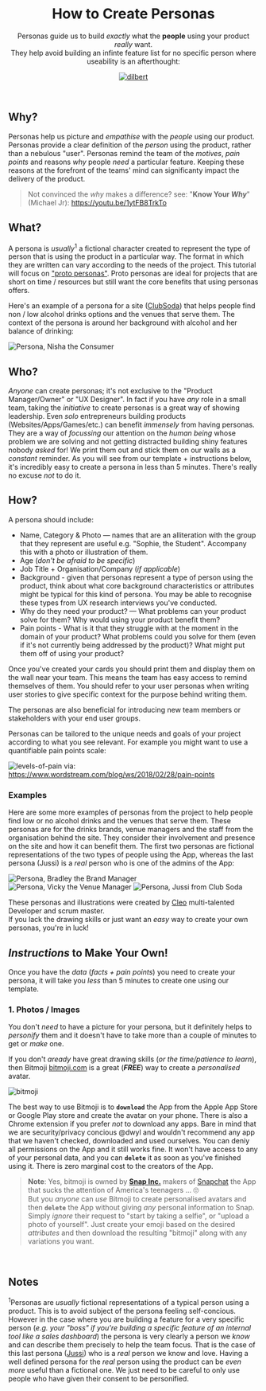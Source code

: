 <div align="center">

# How to Create Personas

Personas guide us to build _exactly_ what 
the **people** using your product _really_ want. <br />
They help avoid building an infinte feature list
for no specific person
where useability
is an afterthought: <br />

[![dilbert](https://user-images.githubusercontent.com/194400/85832475-1260f200-b788-11ea-865c-059f525c4304.png)](https://dilbert.com/strip/2001-04-14 "Dilbert User Features")


</div>

<br />

## Why?

Personas help us picture and _empathise_ with 
the _people_ using our product.
Personas provide a clear definition 
of the _person_ using the product, 
rather than a nebulous "user". 
Personas remind the team of the
*motives*, *pain points* and reasons *why* 
people _need_ a particular feature. 
Keeping these reasons at the forefront of the teams' mind 
can significanty impact the delivery of the product. 

> Not convinced the _why_ makes a difference? 
see: "**Know Your _Why_**" (Michael Jr): 
https://youtu.be/1ytFB8TrkTo

## What?

A persona is _usually_<sup>1</sup> a fictional character 
created to represent the type of person 
that is using the product in a particular way. 
The format in which they are written can vary
according to the needs of the project.
This tutorial will focus on 
["proto personas"](http://uxmag.com/articles/using-proto-personas-for-executive-alignment).
Proto personas are ideal for projects 
that are short on time / resources
but still want the core benefits 
that using personas offers.

Here's an example of a persona for a site 
([ClubSoda](https://github.com/club-soda/club-soda-guide)) 
that helps people find non / low alcohol drinks options 
and the venues that serve them. 
The context of the persona 
is around her background with alcohol 
and her balance of drinking:

![Persona, Nisha the Consumer](https://user-images.githubusercontent.com/16775804/46004041-d5933300-c0a9-11e8-9c97-c7ea0ad38d9e.png "Persona, Nisha the Consumer")

## Who?

_Anyone_ can create personas;
it's not exclusive to the "Product Manager/Owner" or "UX Designer".
In fact if you have _any_ role in a small team,
taking the _initiative_ to create personas
is a great way of showing leadership.
Even _solo_ entrepreneurs building products (Websites/Apps/Games/etc.)
can benefit _immensely_ from having personas.
They are a way of _focussing_ our attention 
on the _human being_ whose problem we are solving
and not getting distracted 
building shiny features nobody _asked_ for!
We print them out 
and stick them on our walls
as a _constant_ reminder.
As you will see from our template + instructions below,
it's incredibly easy to create a persona in less than 5 minutes.
There's really no excuse _not_ to do it. 

## How?

A persona should include:

- Name, Category & Photo — names that are an alliteration 
with the group that they represent are useful 
e.g. "Sophie, the Student". 
Accompany this with a photo or illustration of them.
- Age (_don't be afraid to be specific_)
- Job Title + Organisation/Company (_if applicable_)
- Background - given that personas represent 
a type of person using the product, 
think about what core background characteristics 
or attributes might be typical for this kind of persona. 
You may be able to recognise these types from UX research
interviews you've conducted.
- Why do they need your product? — What problems can your product solve for them?
Why would using your product benefit them?
- Pain points - What is it that they struggle with at the moment in the domain
of your product? What problems could you solve for them (even if it's not
currently being addressed by the product)? What might put them off of using your
product?

Once you've created your cards you should print them and display them on the wall
near your team. This means the team has easy access to remind themselves of them.
You should refer to your user personas when writing user stories to give specific
context for the purpose behind writing them.

The personas are also beneficial for introducing new team members or stakeholders
with your end user groups.

Personas can be tailored to the unique needs and goals of your project according
to what you see relevant. For example you might want to use a quantifiable pain
points scale:

![levels-of-pain](https://user-images.githubusercontent.com/194400/45924741-3f230e00-beff-11e8-8d6d-c97f5ca8a11f.png)
via: https://www.wordstream.com/blog/ws/2018/02/28/pain-points

### Examples

Here are some more examples of personas 
from the project to help people find low or no alcohol drinks 
and the venues that serve them. 
These personas are for the drinks brands, 
venue managers and the staff from the organisation behind the site.
They consider their involvement and presence on the site 
and how it can benefit them.
The first two personas are fictional representations 
of the two types of people using the App,
whereas the last persona (Jussi)
is a _real_ person who is one of the admins of the App:

![Persona, Bradley the Brand Manager](https://user-images.githubusercontent.com/16775804/46004238-49354000-c0aa-11e8-801b-858d137f6b1b.png "Persona, Bradley the Brand Manager")
![Persona, Vicky the Venue Manager](https://user-images.githubusercontent.com/16775804/46004426-cb256900-c0aa-11e8-8faa-31878125a4d4.png "Persona, Vicky the Venue Manager")
![Persona, Jussi from Club Soda](https://user-images.githubusercontent.com/16775804/46004730-7c2c0380-c0ab-11e8-96b1-267bdc416001.png "Persona, Jussi from Club Soda")

These personas and illustrations were created by
[Cleo](https://github.com/Cleop)
multi-talented Developer and scrum master. <br />
If you lack the drawing skills
or just want an _easy_ way to create your own personas,
you're in luck!


## _Instructions_ to Make Your Own!

Once you have the _data_ (_facts + pain points_) you need 
to create your persona,
it will take you _less_ than 5 minutes 
to create one using our template.


### 1. Photos / Images

You don't _need_ to have a picture for your persona,
but it definitely helps to _personify_ them 
and it doesn't have to take more than a couple of minutes
to get or _make_ one.

If you don't _aready_ have great drawing skills 
(_or the time/patience to learn_),
then Bitmoji 
[bitmoji.com](https://www.bitmoji.com)
is a great (***FREE***) way 
to create a _personalised_ avatar.

![bitmoji](https://user-images.githubusercontent.com/194400/85795717-a901c480-b730-11ea-912d-ec07fbcbcaa1.png)

The best way to use Bitmoji is to **`download`** the App
from the Apple App Store or Google Play store
and create the avatar on your phone.
There is also a Chrome extension 
if you prefer _not_ to download any apps.
Bare in mind that we are security/privacy concious
@dwyl and wouldn't recommend any app 
that we haven't checked, downloaded and used ourselves.
You can deniy all permissions on the App and it still works fine.
It won't have access to any of your personal data,
and you can **`delete`** it as soon as you've finished using it.
There is zero marginal cost to the creators of the App.

> **Note**: Yes, bitmoji is owned by 
[**Snap Inc.**](https://en.wikipedia.org/wiki/Snap_Inc.) 
makers of 
[Snapchat](https://en.wikipedia.org/wiki/Snapchat) 
the App that sucks the attention
of America's teenagers ... 🙄 <br />
But you _anyone_ can _use_ Bitmoji to create 
personalised avatars and then **`delete`** the App
without giving _any_ personal information to Snap. 
Simply _ignore_ their request to "start by taking a selfie",
or "upload a photo of yourself". 
Just create your emoji based on the desired _attributes_
and then download the resulting "bitmoji"
along with any variations you want.


<br />

## Notes

<sup>1</sup>Personas are _usually_ fictional representations
of a typical person using a product. 
This is to avoid subject of the persona feeling self-concious.
However in the case where you are building a feature 
for a very specific person 
(_e.g. your "boss" if you're building a specific feature 
of an internal tool like a sales dashboard_)
the persona is very clearly a person we _know_
and can describe them precisely to help the team focus.
That is the case of this last persona 
([Jussi](https://github.com/jussi-club-soda))
who is a _real_ person we know and love.
Having a well defined persona 
for the _real_ person using the product
can be _even more_ useful than a fictional one.
We just need to be careful to only use people
who have given their consent to be personified. 
